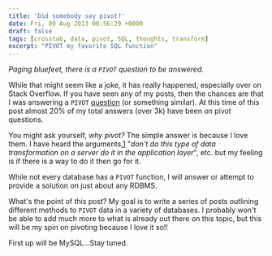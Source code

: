 ```yaml
---
title: 'Did somebody say pivot?'
date: Fri, 09 Aug 2013 00:56:29 +0000
draft: false
tags: [crosstab, data, pivot, SQL, thoughts, transform]
excerpt: "PIVOT my favorite SQL function"
---
```


_Paging bluefeet, there is a `PIVOT` question to be answered._

While that might seem like a joke, it has really happened, especially over on Stack Overflow. If you have seen any of my posts, then the chances are that I was answering a `PIVOT` [question](http://stackoverflow.com/search?tab=votes&q=user%3a426671%20[pivot]%20or%20[pivot-table]%20or%20[crosstab]%20or%20[transpose]%20or%20[pivot-without-aggregate]%20or%20[unpivot]%20is%3aanswer) (or something similar). At this time of this post almost 20% of my total answers (over 3k) have been on pivot questions.

You might ask yourself, _why pivot?_ The simple answer is because I love them. I have heard the arguments,[1](http://michaeljswart.com/2011/06/forget-about-pivot/) "_don't do this type of data transformation on a server do it in the application layer_", etc. but my feeling is if there is a way to do it then go for it.

While not every database has a `PIVOT` function, I will answer or attempt to provide a solution on just about any RDBMS.

What's the point of this post? My goal is to write a series of posts outlining different methods to `PIVOT` data in a variety of databases. I probably won't be able to add much more to what is already out there on this topic, but this will be my spin on pivoting because I love it so!!

First up will be MySQL...Stay tuned.